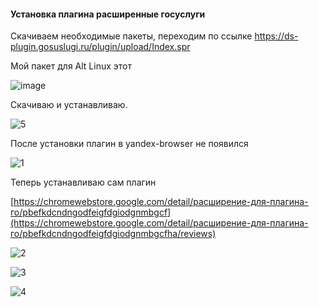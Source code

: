 #### Установка плагина расширенные госуслуги

Скачиваем необходимые пакеты, переходим по ссылке
https://ds-plugin.gosuslugi.ru/plugin/upload/Index.spr

Мой пакет для Alt Linux этот 

![image](https://github.com/user-attachments/assets/f9cce67a-9f77-48b0-a91d-2c37f40352bc)

Скачиваю и устанавливаю.

![5](https://github.com/user-attachments/assets/fac845a2-e0b8-42b6-962c-70a534d8cd4f)

После установки плагин в yandex-browser не появился

![1](https://github.com/user-attachments/assets/7e7fb79f-0755-46e4-9213-283c0ea751c5)

Теперь устанавливаю сам плагин

[https://chromewebstore.google.com/detail/расширение-для-плагина-го/pbefkdcndngodfeigfdgiodgnmbgcf](https://chromewebstore.google.com/detail/расширение-для-плагина-го/pbefkdcndngodfeigfdgiodgnmbgcfha/reviews)

![2](https://github.com/user-attachments/assets/c305e2f2-355a-4452-83f0-a14b7573744c)

![3](https://github.com/user-attachments/assets/8475089d-b775-4cff-8063-c3ff17305b2a)

![4](https://github.com/user-attachments/assets/0d6de871-cc15-4201-b7e1-72525b78fb79)


